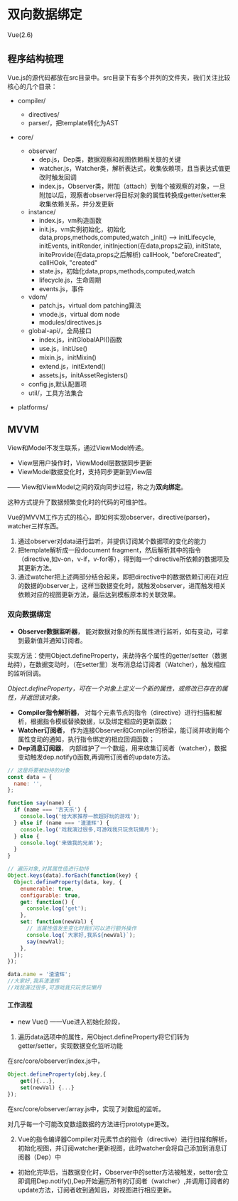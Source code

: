 # 双向数据绑定
Vue(2.6)

## 程序结构梳理
Vue.js的源代码都放在src目录中。src目录下有多个并列的文件夹，我们关注比较核心的几个目录：
- compiler/
  - directives/
  - parser/，把template转化为AST

- core/
  - observer/
    - dep.js，Dep类，数据观察和视图依赖相关联的关键
    - watcher.js，Watcher类，解析表达式，收集依赖项，且当表达式值更改时触发回调
    - index.js，Observer类，附加（attach）到每个被观察的对象，一旦附加以后，观察者observer将目标对象的属性转换成getter/setter来收集依赖关系，并分发更新
  - instance/
    - index.js，vm构造函数
    - init.js，vm实例初始化，初始化data,props,methods,computed,watch
    _init() ——> initLifecycle, initEvents, initRender, initInjection(在data,props之前), initState, initeProvide(在data,props之后解析)
    callHook, "beforeCreated", callHOok, "created"
    - state.js，初始化data,props,methods,computed,watch
    - lifecycle.js，生命周期
    - events.js，事件
  - vdom/
    - patch.js，virtual dom patching算法
    - vnode.js，virtual dom node
    - modules/directives.js
  - global-api/，全局接口
    - index.js，initGlobalAPI()函数
    - use.js，initUse()
    - mixin.js，initMixin()
    - extend.js，initExtend()
    - assets.js，initAssetRegisters()
  - config.js,默认配置项
  - util/，工具方法集合
- platforms/
## MVVM

View和Model不发生联系，通过ViewModel传递。
- View层用户操作时，ViewModel层数据同步更新
- ViewModel数据变化时，支持同步更新到View层

—— View和ViewModel之间的双向同步过程，称之为**双向绑定**。

这种方式提升了数据频繁变化时的代码的可维护性。

Vue的MVVM工作方式的核心，即如何实现observer，directive(parser)，watcher三样东西。
1. 通过observer对data进行监听，并提供订阅某个数据项的变化的能力
2. 把template解析成一段document fragment，然后解析其中的指令（directive,如v-on，v-if，v-for等），得到每一个directive所依赖的数据项及其更新方法。
3. 通过watcher把上述两部分结合起来，即把directive中的数据依赖订阅在对应的数据的observer上，这样当数据变化时，就触发observer，进而触发相关依赖对应的视图更新方法，最后达到模板原本的关联效果。

### 双向数据绑定


- **Observer数据监听器**，  能对数据对象的所有属性进行监听，如有变动，可拿到最新值并通知订阅者。

实现方法：使用Object.defineProperty，来劫持各个属性的getter/setter（数据劫持），在数据变动时，（在setter里）发布消息给订阅者（Watcher），触发相应的监听回调。

*Object.defineProperty，可在一个对象上定义一个新的属性，或修改已存在的属性，并返回该对象。*

- **Compiler指令解析器**，  对每个元素节点的指令（directive）进行扫描和解析，根据指令模板替换数据，以及绑定相应的更新函数；
- **Watcher订阅者**，  作为连接Observer和Compiler的桥梁，能订阅并收到每个属性变动的通知，执行指令绑定的相应回调函数；
- **Dep消息订阅器**，  内部维护了一个数组，用来收集订阅者（watcher），数据变动触发dep.notify()函数,再调用订阅者的update方法。

```javascript
// 这是将要被劫持的对象
const data = {
  name: '',
};

function say(name) {
  if (name === '古天乐') {
    console.log('给大家推荐一款超好玩的游戏');
  } else if (name === '渣渣辉') {
    console.log('戏我演过很多,可游戏我只玩贪玩懒月');
  } else {
    console.log('来做我的兄弟');
  }
}

// 遍历对象,对其属性值进行劫持
Object.keys(data).forEach(function(key) {
  Object.defineProperty(data, key, {
    enumerable: true,
    configurable: true,
    get: function() {
      console.log('get');
    },
    set: function(newVal) {
      // 当属性值发生变化时我们可以进行额外操作
      console.log(`大家好,我系${newVal}`);
      say(newVal);
    },
  });
});

data.name = '渣渣辉';
//大家好,我系渣渣辉
//戏我演过很多,可游戏我只玩贪玩懒月
```

#### 工作流程
- new Vue() ——Vue进入初始化阶段，
1. 遍历data选项中的属性，用Object.defineProperty将它们转为getter/setter，实现数据变化监听功能

在src/core/observer/index.js中，
```javascript
Object.defineProperty(obj,key,{
    get(){...},
    set(newVal) {...}
});

```
在src/core/observer/array.js中，实现了对数组的监听。

对几乎每一个可能改变数组数据的方法进行prototype更改。

2. Vue的指令编译器Compiler对元素节点的指令（directive）进行扫描和解析，初始化视图，并订阅watcher更新视图，此时watcher会将自己添加到消息订阅器（Dep）中

- 初始化完毕后，当数据变化时，Observer中的setter方法被触发，setter会立即调用Dep.notify(),Dep开始遍历所有的订阅者（watcher）,并调用订阅者的update方法，订阅者收到通知后，对视图进行相应更新。

